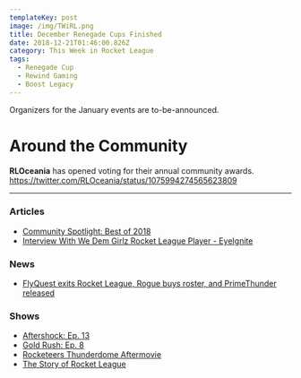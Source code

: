 ```yaml
---
templateKey: post
image: /img/TWiRL.png
title: December Renegade Cups Finished
date: 2018-12-21T01:46:00.826Z
category: This Week in Rocket League
tags:
  - Renegade Cup
  - Rewind Gaming
  - Boost Legacy
---
```

Organizers for the January events are to-be-announced.

# Around the Community

**RLOceania** has opened voting for their annual community awards. https://twitter.com/RLOceania/status/1075994274565623809

---

### Articles

* [Community Spotlight: Best of 2018](https://www.rocketleague.com/news/community-spotlight--best-of-2018/)
* [Interview With We Dem Girlz Rocket League Player - EyeIgnite](http://dignitas.gg/articles/blogs/rocket-league/13260/interview-with-we-dem-girlz-rocket-league-player-eyeignite)

### News

* [FlyQuest exits Rocket League, Rogue buys roster, and PrimeThunder released](https://twitter.com/FlyQuestSports/status/1075873632180731906?s=19)

### Shows

* [Aftershock: Ep. 13](https://www.youtube.com/watch?v=A-eTG8o_aiQ)
* [Gold Rush: Ep. 8](https://www.youtube.com/watch?v=CQcOAsooPsQ)
* [Rocketeers Thunderdome Aftermovie](https://www.youtube.com/watch?v=PfSoeVjmgUg)
* [The Story of Rocket League](https://www.youtube.com/watch?v=O3NZSIX59AE)
